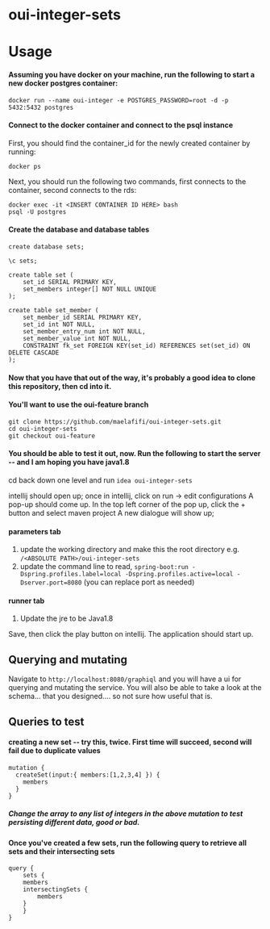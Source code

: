 # oui-integer-sets

# Usage
#### Assuming you have docker on your machine, run the following to start a new docker postgres container:
```
docker run --name oui-integer -e POSTGRES_PASSWORD=root -d -p 5432:5432 postgres
```
#### Connect to the docker container and connect to the psql instance
First, you should find the container_id for the newly created container by running:
```
docker ps
```

Next, you should run the following two commands, first connects to the container, second connects to the rds:
```
docker exec -it <INSERT CONTAINER ID HERE> bash
psql -U postgres
```

#### Create the database and database tables
```
create database sets;

\c sets;

create table set (
    set_id SERIAL PRIMARY KEY,
    set_members integer[] NOT NULL UNIQUE
);

create table set_member (
    set_member_id SERIAL PRIMARY KEY,
    set_id int NOT NULL,
    set_member_entry_num int NOT NULL,
    set_member_value int NOT NULL,
    CONSTRAINT fk_set FOREIGN KEY(set_id) REFERENCES set(set_id) ON DELETE CASCADE
);
```

#### Now that you have that out of the way, it's probably a good idea to clone this repository, then cd into it. 
#### You'll want to use the oui-feature branch
```
git clone https://github.com/maelafifi/oui-integer-sets.git
cd oui-integer-sets 
git checkout oui-feature
```
#### You should be able to test it out, now. Run the following to start the server -- and I am hoping you have java1.8
cd back down one level and run `idea oui-integer-sets`

intellij should open up; once in intellij, click on run -> edit configurations
A pop-up should come up. In the top left corner of the pop up, click the + button and select maven project
A new dialogue will show up; 
#### parameters tab
1. update the working directory and make this the root directory e.g. `/<ABSOLUTE PATH>/oui-integer-sets`
2. update the command line to read, `spring-boot:run -Dspring.profiles.label=local -Dspring.profiles.active=local -Dserver.port=8080` (you can replace port as needed)
#### runner tab
1. Update the jre to be Java1.8

Save, then click the play button on intellij. The application should start up. 

## Querying and mutating
Navigate to `http://localhost:8080/graphiql` and you will have a ui for querying and mutating the service.
You will also be able to take a look at the schema... that you designed.... so not sure how useful that is. 

## Queries to test 
#### creating a new set -- try this, twice. First time will succeed, second will fail due to duplicate values
```
mutation {
  createSet(input:{ members:[1,2,3,4] }) {
    members
  }
}
```

##### Change the array to any list of integers in the above mutation to test persisting different data, good or bad.

#### Once you've created a few sets, run the following query to retrieve all sets and their intersecting sets
``` 
query {
	sets {
    members
  	intersectingSets {
    	members
  	}
    }
}
```
